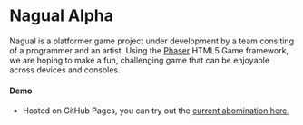 # Nagual Alpha

Nagual is a platformer game project under development by a team consiting of a programmer and an artist. Using the [Phaser](http://phaser.io/) HTML5 Game framework, we are hoping to make a fun, challenging game that can be enjoyable across devices and consoles.

#### Demo
- Hosted on GitHub Pages, you can try out the [current abomination here.](https://alsalgu.github.io/nagual-alpha/)
